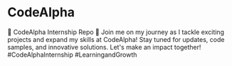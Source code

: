 # CodeAlpha
🌟 CodeAlpha Internship Repo 🚀 Join me on my journey as I tackle exciting projects and expand my skills at CodeAlpha! Stay tuned for updates, code samples, and innovative solutions. Let's make an impact together! #CodeAlphaInternship #LearningandGrowth
